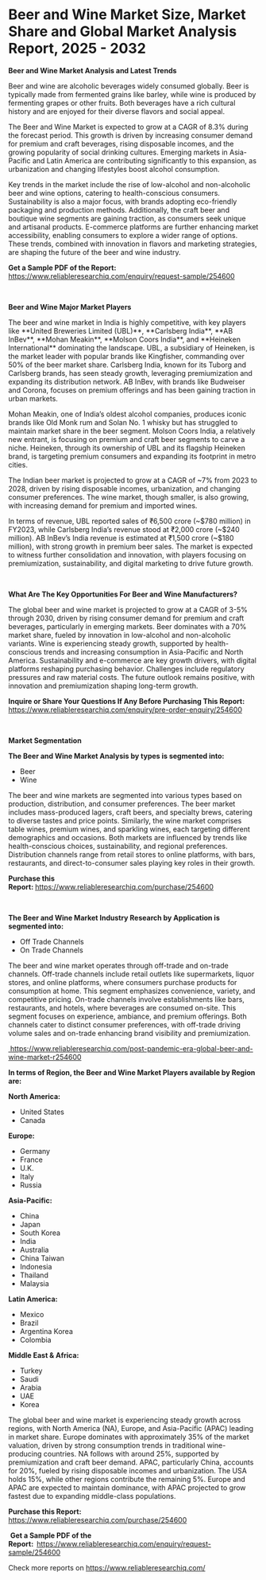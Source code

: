 <p><h1>Beer and Wine Market Size, Market Share and Global Market Analysis Report, 2025 - 2032</h1></p><p><strong>Beer and Wine Market Analysis and Latest Trends</strong></p>
<p><p>Beer and wine are alcoholic beverages widely consumed globally. Beer is typically made from fermented grains like barley, while wine is produced by fermenting grapes or other fruits. Both beverages have a rich cultural history and are enjoyed for their diverse flavors and social appeal.</p><p>The Beer and Wine Market is expected to grow at a CAGR of 8.3% during the forecast period. This growth is driven by increasing consumer demand for premium and craft beverages, rising disposable incomes, and the growing popularity of social drinking cultures. Emerging markets in Asia-Pacific and Latin America are contributing significantly to this expansion, as urbanization and changing lifestyles boost alcohol consumption.</p><p>Key trends in the market include the rise of low-alcohol and non-alcoholic beer and wine options, catering to health-conscious consumers. Sustainability is also a major focus, with brands adopting eco-friendly packaging and production methods. Additionally, the craft beer and boutique wine segments are gaining traction, as consumers seek unique and artisanal products. E-commerce platforms are further enhancing market accessibility, enabling consumers to explore a wider range of options. These trends, combined with innovation in flavors and marketing strategies, are shaping the future of the beer and wine industry.</p></p>
<p><strong>Get a Sample PDF of the Report:&nbsp;</strong> <a href="https://www.reliableresearchiq.com/enquiry/request-sample/254600?utm_campaign=121&utm_medium=2&utm_source=Github&utm_content=ia&utm_term=21012025&utm_id=beer-and-wine">https://www.reliableresearchiq.com/enquiry/request-sample/254600</a></p>
<p>&nbsp;</p>
<p><strong>Beer and Wine Major Market Players</strong></p>
<p><p>The beer and wine market in India is highly competitive, with key players like **United Breweries Limited (UBL)**, **Carlsberg India**, **AB InBev**, **Mohan Meakin**, **Molson Coors India**, and **Heineken International** dominating the landscape. UBL, a subsidiary of Heineken, is the market leader with popular brands like Kingfisher, commanding over 50% of the beer market share. Carlsberg India, known for its Tuborg and Carlsberg brands, has seen steady growth, leveraging premiumization and expanding its distribution network. AB InBev, with brands like Budweiser and Corona, focuses on premium offerings and has been gaining traction in urban markets.</p><p>Mohan Meakin, one of India’s oldest alcohol companies, produces iconic brands like Old Monk rum and Solan No. 1 whisky but has struggled to maintain market share in the beer segment. Molson Coors India, a relatively new entrant, is focusing on premium and craft beer segments to carve a niche. Heineken, through its ownership of UBL and its flagship Heineken brand, is targeting premium consumers and expanding its footprint in metro cities.</p><p>The Indian beer market is projected to grow at a CAGR of ~7% from 2023 to 2028, driven by rising disposable incomes, urbanization, and changing consumer preferences. The wine market, though smaller, is also growing, with increasing demand for premium and imported wines.</p><p>In terms of revenue, UBL reported sales of ₹6,500 crore (~$780 million) in FY2023, while Carlsberg India’s revenue stood at ₹2,000 crore (~$240 million). AB InBev’s India revenue is estimated at ₹1,500 crore (~$180 million), with strong growth in premium beer sales. The market is expected to witness further consolidation and innovation, with players focusing on premiumization, sustainability, and digital marketing to drive future growth.</p></p>
<p>&nbsp;</p>
<p><strong>What Are The Key Opportunities For Beer and Wine Manufacturers?</strong></p>
<p><p>The global beer and wine market is projected to grow at a CAGR of 3-5% through 2030, driven by rising consumer demand for premium and craft beverages, particularly in emerging markets. Beer dominates with a 70% market share, fueled by innovation in low-alcohol and non-alcoholic variants. Wine is experiencing steady growth, supported by health-conscious trends and increasing consumption in Asia-Pacific and North America. Sustainability and e-commerce are key growth drivers, with digital platforms reshaping purchasing behavior. Challenges include regulatory pressures and raw material costs. The future outlook remains positive, with innovation and premiumization shaping long-term growth.</p></p>
<p><strong>Inquire or Share Your Questions If Any Before Purchasing This Report:</strong> <a href="https://www.reliableresearchiq.com/enquiry/pre-order-enquiry/254600?utm_campaign=121&utm_medium=2&utm_source=Github&utm_content=ia&utm_term=21012025&utm_id=beer-and-wine">https://www.reliableresearchiq.com/enquiry/pre-order-enquiry/254600</a></p>
<p>&nbsp;</p>
<p><strong>Market Segmentation</strong></p>
<p><strong>The Beer and Wine Market Analysis by types is segmented into:</strong></p>
<p><ul><li>Beer</li><li>Wine</li></ul></p>
<p><p>The beer and wine markets are segmented into various types based on production, distribution, and consumer preferences. The beer market includes mass-produced lagers, craft beers, and specialty brews, catering to diverse tastes and price points. Similarly, the wine market comprises table wines, premium wines, and sparkling wines, each targeting different demographics and occasions. Both markets are influenced by trends like health-conscious choices, sustainability, and regional preferences. Distribution channels range from retail stores to online platforms, with bars, restaurants, and direct-to-consumer sales playing key roles in their growth.</p></p>
<p><strong>Purchase this Report:&nbsp;</strong><a href="https://www.reliableresearchiq.com/purchase/254600?utm_campaign=121&utm_medium=2&utm_source=Github&utm_content=ia&utm_term=21012025&utm_id=beer-and-wine">https://www.reliableresearchiq.com/purchase/254600</a></p>
<p>&nbsp;</p>
<p><strong>The Beer and Wine Market Industry Research by Application is segmented into:</strong></p>
<p><ul><li>Off Trade Channels</li><li>On Trade Channels</li></ul></p>
<p><p>The beer and wine market operates through off-trade and on-trade channels. Off-trade channels include retail outlets like supermarkets, liquor stores, and online platforms, where consumers purchase products for consumption at home. This segment emphasizes convenience, variety, and competitive pricing. On-trade channels involve establishments like bars, restaurants, and hotels, where beverages are consumed on-site. This segment focuses on experience, ambiance, and premium offerings. Both channels cater to distinct consumer preferences, with off-trade driving volume sales and on-trade enhancing brand visibility and premiumization.</p></p>
<p><a href="https://www.reliableresearchiq.com/post-pandemic-era-global-beer-and-wine-market-r254600?utm_campaign=121&utm_medium=2&utm_source=Github&utm_content=ia&utm_term=21012025&utm_id=beer-and-wine">&nbsp;https://www.reliableresearchiq.com/post-pandemic-era-global-beer-and-wine-market-r254600</a></p>
<p><strong>In terms of Region, the Beer and Wine Market Players available by Region are:</strong></p>
<p>
    <p> <strong> North America: </strong>
        <ul>
            <li>United States</li>
            <li>Canada</li>
        </ul>
        </p> 
    <p> <strong> Europe: </strong>
        <ul>
            <li>Germany</li>
            <li>France</li>
            <li>U.K.</li>
            <li>Italy</li>
            <li>Russia</li>
        </ul>
        </p> 
    <p> <strong> Asia-Pacific: </strong>
        <ul>
            <li>China</li>
            <li>Japan</li>
            <li>South Korea</li>
            <li>India</li>
            <li>Australia</li>
            <li>China Taiwan</li>
            <li>Indonesia</li>
            <li>Thailand</li>
            <li>Malaysia</li>
        </ul>
        </p> 
    <p> <strong> Latin America: </strong>
        <ul>
            <li>Mexico</li>
            <li>Brazil</li>
            <li>Argentina Korea</li>
            <li>Colombia</li>
        </ul>
        </p> 
    <p> <strong> Middle East & Africa: </strong>
        <ul>
            <li>Turkey</li>
            <li>Saudi</li>
            <li>Arabia</li>
            <li>UAE</li>
            <li>Korea</li>
        </ul>
    </p>
    </p>
<p><p>The global beer and wine market is experiencing steady growth across regions, with North America (NA), Europe, and Asia-Pacific (APAC) leading in market share. Europe dominates with approximately 35% of the market valuation, driven by strong consumption trends in traditional wine-producing countries. NA follows with around 25%, supported by premiumization and craft beer demand. APAC, particularly China, accounts for 20%, fueled by rising disposable incomes and urbanization. The USA holds 15%, while other regions contribute the remaining 5%. Europe and APAC are expected to maintain dominance, with APAC projected to grow fastest due to expanding middle-class populations.</p></p>
<p><strong>Purchase this Report: </strong><a href="https://www.reliableresearchiq.com/purchase/254600?utm_campaign=121&utm_medium=2&utm_source=Github&utm_content=ia&utm_term=21012025&utm_id=beer-and-wine">https://www.reliableresearchiq.com/purchase/254600</a></p>
<p>&nbsp;<strong>Get a Sample PDF of the Report:&nbsp;&nbsp;</strong><a href="https://www.reliableresearchiq.com/enquiry/request-sample/254600?utm_campaign=121&utm_medium=2&utm_source=Github&utm_content=ia&utm_term=21012025&utm_id=beer-and-wine">https://www.reliableresearchiq.com/enquiry/request-sample/254600</a></p>
<p><strong></strong></p>
<p>Check more reports on <a href="https://www.reliableresearchiq.com/?utm_campaign=121&utm_medium=2&utm_source=Github&utm_content=ia&utm_term=21012025&utm_id=beer-and-wine">https://www.reliableresearchiq.com/</a></p>